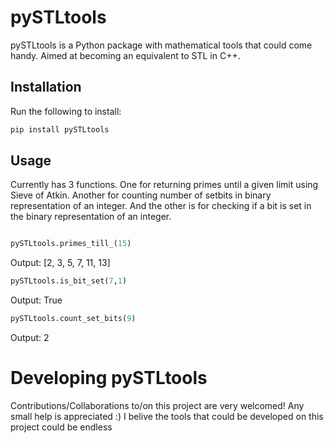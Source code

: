 # pySTLtools

pySTLtools is a Python package with mathematical tools that could come handy.
Aimed at becoming an equivalent to STL in C++.

## Installation

Run the following to install:
```python
pip install pySTLtools
```

## Usage

Currently has 3 functions. 
One for returning primes until a given limit using Sieve of Atkin.
Another for counting number of setbits in binary representation of an integer.
And the other is for checking if a bit is set in the binary representation of an integer. 

```python

pySTLtools.primes_till_(15)
```
Output: [2, 3, 5, 7, 11, 13]

```python
pySTLtools.is_bit_set(7,1)
```
Output: True

```python
pySTLtools.count_set_bits(9)
```
Output: 2


# Developing pySTLtools

Contributions/Collaborations to/on this project are very welcomed! Any small help is appreciated :)
I belive the tools that could be developed on this project could be endless

